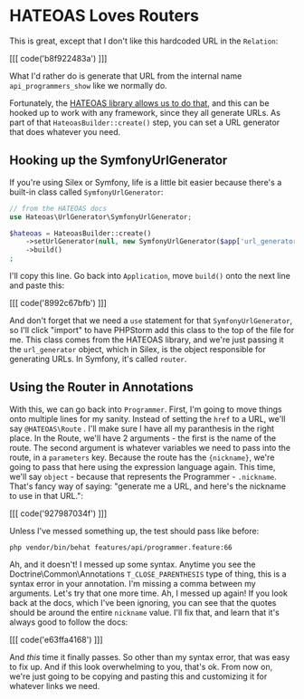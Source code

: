 # HATEOAS Loves Routers

This is great, except that I don't like this hardcoded URL in the `Relation`:

[[[ code('b8f922483a') ]]]

What I'd rather do is generate that URL from the internal name `api_programmers_show`
like we normally do.

Fortunately, the [HATEOAS library allows us to do that](http://hateoas-php.org/#url-generators),
and this can be hooked up to work with any framework, since they all generate
URLs. As part of that `HateoasBuilder::create()` step, you can set a URL generator
that does whatever you need.

## Hooking up the SymfonyUrlGenerator

If you're using Silex or Symfony, life is a little bit easier because there's
a built-in class called `SymfonyUrlGenerator`:

```php
// from the HATEOAS docs
use Hateoas\UrlGenerator\SymfonyUrlGenerator;

$hateoas = HateoasBuilder::create()
    ->setUrlGenerator(null, new SymfonyUrlGenerator($app['url_generator']))
    ->build()
;
```

I'll copy this line. Go back into `Application`, move `build()` onto the
next line and paste this:

[[[ code('8992c67bfb') ]]]

And don't forget that we need a `use` statement for that `SymfonyUrlGenerator`,
so I'll click "import" to have PHPStorm add this class to the top of the
file for me. This class comes from the HATEOAS library, and we're just passing
it the `url_generator` object, which in Silex, is the object responsible
for generating URLs. In Symfony, it's called `router`. 

## Using the Router in Annotations

With this, we can go back into `Programmer`. First, I'm going to move things
onto multiple lines for my sanity. Instead of setting the `href` to a URL,
we'll say `@HATEOAS\Route` . I'll make sure I have all my paranthesis in
the right place. In the Route, we'll have 2 arguments - the first is the
name of the route. The second argument is whatever variables we need to pass
into the route, in a `parameters` key. Because the route has the `{nickname}`,
we're going to pass that here using the expression language again. This time,
we'll say `object` - because that represents the Programmer - `.nickname`.
That's fancy way of saying: "generate me a URL, and here's the nickname to
use in that URL.":

[[[ code('927987034f') ]]]

Unless I've messed something up, the test should pass like before:

```
php vendor/bin/behat features/api/programmer.feature:66
```

Ah, and
it doesn't! I messed up some syntax. Anytime you see the Doctrine\Common\Annotations
`T_CLOSE_PARENTHESIS` type of thing, this is a syntax error in your annotation.
I'm missing a comma between my arguments. Let's try that one more time.
Ah, I messed up again! If you look back at the docs, which I've been ignoring,
you can see that the quotes should be around the entire `nickname` value.
I'll fix that, and learn that it's always good to follow the docs:

[[[ code('e63ffa4168') ]]]

And *this* time it finally passes. So other than my syntax error, that was
easy to fix up. And if this look overwhelming to you, that's ok. From now on,
we're just going to be copying and pasting this and customizing it for whatever
links we need.
